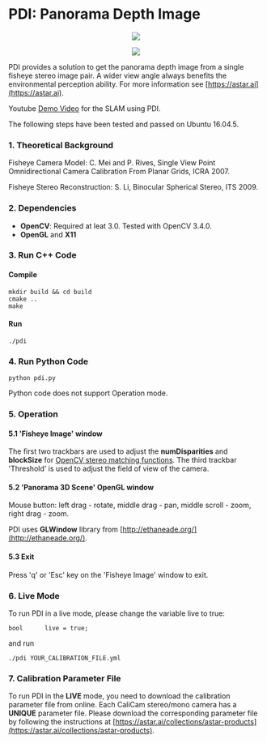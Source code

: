 # PDI: Panorama Depth Image

<p align="center">
  <img src="http://astar.support/dotai/pdi_fisheye_image1.jpg">
</p>

<p align="center">
  <img src="http://astar.support/dotai/pdi_3d_scene2.png">
</p>

PDI provides a solution to get the panorama depth image from a single fisheye stereo image pair. A wider view angle always benefits the environmental perception ability. For more information see
[https://astar.ai](https://astar.ai).

Youtube [Demo Video](https://youtu.be/vXWHsYjEsx8) for the SLAM using PDI.

The following steps have been tested and passed on Ubuntu 16.04.5.

### 1. Theoretical Background

Fisheye Camera Model:
C. Mei and P. Rives, Single View Point Omnidirectional Camera Calibration From Planar Grids, ICRA 2007.

Fisheye Stereo Reconstruction:
S. Li, Binocular Spherical Stereo, ITS 2009.

### 2. Dependencies 

* **OpenCV**: Required at leat 3.0. Tested with OpenCV 3.4.0.
* **OpenGL** and **X11**

### 3. Run C++ Code
#### Compile
	mkdir build && cd build
	cmake ..
	make
#### Run
	./pdi

### 4. Run Python Code

	python pdi.py

Python code does not support Operation mode.

### 5. Operation

#### 5.1 'Fisheye Image' window
The first two trackbars are used to adjust the **numDisparities** and **blockSize** for [OpenCV stereo matching functions](https://docs.opencv.org/3.0-beta/modules/calib3d/doc/camera_calibration_and_3d_reconstruction.html#stereobm). 
The third trackbar 'Threshold' is used to adjust the field of view of the camera.

#### 5.2 'Panorama 3D Scene' OpenGL window
Mouse button: left drag - rotate, middle drag - pan, middle scroll - zoom, right drag - zoom. 

PDI uses **GLWindow** library from [http://ethaneade.org/](http://ethaneade.org/).

#### 5.3 Exit
Press 'q' or 'Esc' key on the 'Fisheye Image' window to exit.

### 6. Live Mode
To run PDI in a live mode, please change the variable live to true:

	bool      live = true;

and run

	./pdi YOUR_CALIBRATION_FILE.yml

### 7. Calibration Parameter File
To run PDI in the **LIVE** mode, you need to download the calibration parameter file from online.
Each CaliCam stereo/mono camera has a **UNIQUE** parameter file. Please download the corresponding parameter file by following the instructions at [https://astar.ai/collections/astar-products](https://astar.ai/collections/astar-products).

<!---
### 8. Reference: A Visualized Course of Linear Algebra

**Inverse of Matrix**
<p align="center">
  <img src="http://astar.support/dotai/inv.gif">
</p>

**Eigenvector**
<p align="center">
  <img src="http://astar.support/dotai/eigen.gif">
</p>

**Singular Vector Decomposition**
<p align="center">
  <img src="http://astar.support/dotai/svd.gif">
</p>

For more information see
[http://linear-algebra.org](http://linear-algebra.org/en/index.html).
--->

